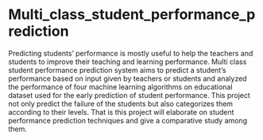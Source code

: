 # Multi_class_student_performance_prediction
Predicting students’ performance is mostly useful to help the teachers and students to improve their teaching and learning performance. Multi class student performance prediction system aims to predict a student’s performance based on input given by teachers or students and analyzed the performance of four machine learning algorithms on educational dataset used for the early prediction of student performance. This project not only predict the failure of the students but also categorizes them according to their levels. That is this project will elaborate on student performance prediction techniques and give a comparative study among them.
